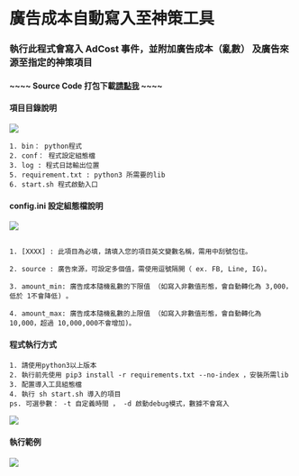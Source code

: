 # 廣告成本自動寫入至神策工具

###  執行此程式會寫入 AdCost 事件，並附加廣告成本（亂數） 及廣告來源至指定的神策項目

#### ~~~~ Source Code 打包下載[請點我](https://downgit.github.io/#/home?url=https://github.com/JeffWen0105/howhow/tree/main/Python/SensorsData/adCostMaker) ~~~~

#### 項目目錄說明

![](https://i.imgur.com/FntC5w6.png)


```
1. bin： python程式
2. conf： 程式設定組態檔
3. log : 程式日誌輸出位置
5. requirement.txt : python3 所需要的lib
6. start.sh 程式啟動入口
```

#### config.ini 設定組態檔說明

![](https://i.imgur.com/Sw9HkIw.png)


```

1. [XXXX] : 此項目為必填，請填入您的項目英文變數名稱，需用中刮號包住。

2. source : 廣告來源，可設定多個值，需使用逗號隔開（ ex. FB, Line, IG)。

3. amount_min: 廣告成本隨機亂數的下限值 （如寫入非數值形態，會自動轉化為 3,000，低於 1不會降低) 。

4. amount_max: 廣告成本隨機亂數的上限值 （如寫入非數值形態，會自動轉化為 10,000，超過 10,000,000不會增加)。
```




#### 程式執行方式

```
1. 請使用python3以上版本
2. 執行前先使用 pip3 install -r requirements.txt --no-index ，安裝所需lib
3. 配置導入工具組態檔
4. 執行 sh start.sh 導入的項目
ps. 可選參數： -t 自定義時間 ， -d 啟動debug模式，數據不會寫入
```

![](https://i.imgur.com/WtbKe14.png)


#### 執行範例

![](https://i.imgur.com/Hejy9Jf.png)


